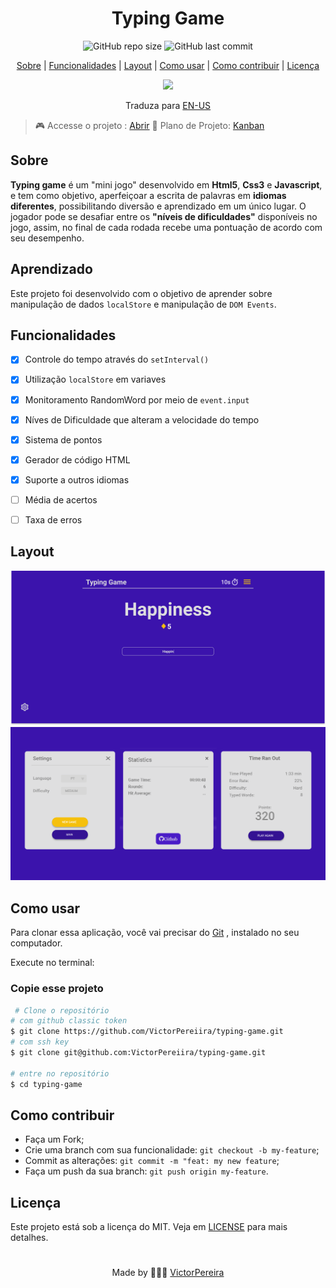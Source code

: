 <h1 align = "center">Typing Game</h1>

<div align="center">  
   <img alt="GitHub repo size" src="https://img.shields.io/github/repo-size/victorpereiira/typing-game">
   <!-- <img alt="GitHub language count" src="https://img.shields.io/github/languages/count/victorpereiira/typing-game"> -->
   <!-- <img alt="GitHub top language" src="https://img.shields.io/github/languages/top/victorpereiira/typing-game"> -->
   <img alt="GitHub last commit" src="https://img.shields.io/github/last-commit/victorpereiira/typing-game">
</div>


<p align = "center">
    <a href="#sobre">Sobre</a>   |
    <a href="#funcionalidades">Funcionalidades</a>   |
    <!-- <a href="#tecnologias">Tecnologias</a>   | -->
    <a href="#layout">Layout</a>   |
    <a href="#comoUsar">Como usar</a>   |
    <a href="#comoCotribuir">Como contribuir</a>   |
    <a href="#licença">Licença</a> 
</p>

<p align = "center"><img height = '400' src = "https://user-images.githubusercontent.com/64560823/127571876-967811e4-8686-45b2-8140-f35f76dbc58e.gif")
><p>  

<div align="center">
    Traduza para 
    <a href="https://github.com/VictorPereiira/typing-game">EN-US</a> 
</div>

 > 🎮 Accesse o projeto : [Abrir](https://victorpereiira.github.io/typing-game/public/index.html) 
  > 📄 Plano de Projeto: [Kanban](https://github.com/users/VictorPereiira/projects/4)

## Sobre
<p><b>Typing game</b>  é um "mini jogo" desenvolvido em <b>Html5</b>, <b>Css3</b> e <b>Javascript</b>, e tem como objetivo, aperfeiçoar a escrita de palavras em <b>idiomas diferentes</b>, possibilitando diversão e aprendizado em um único lugar. O jogador pode se desafiar entre os <b>"níveis de dificuldades"</b> disponíveis no jogo, assim, no final de cada rodada recebe uma pontuação de acordo com seu desempenho.</p>

## Aprendizado
 <p>Este projeto foi desenvolvido com o objetivo de aprender sobre manipulação de dados <code>localStore</code> e manipulação de <code>DOM Events</code>.</p> 

## Funcionalidades
- [X] Controle do tempo através do `setInterval()` 
- [X] Utilização `localStore` em variaves
- [X] Monitoramento RandomWord por meio de `event.input` 
- [X] Níves de Dificuldade que alteram a velocidade do tempo
- [X] Sistema de pontos
- [X] Gerador de código HTML
- [X] Suporte a outros idiomas
- [ ] Média de acertos
- [ ] Taxa de erros

  
<!-- ## Tecnologias
- [Vanilla JS](https://developer.mozilla.org/pt-BR/docs/Web/JavaScript) -->
  
## Layout
<img src = "game.svg">
<img src = "popup.svg">


<h2 id="comoUsar">Como usar</h2>

<p>
    Para clonar essa aplicação, você vai precisar do 
    <a href="https://git-scm.com/">Git</a>
    , instalado no seu computador.
</p>
<p>Execute no terminal:</p>

### Copie esse projeto

```bash
 # Clone o repositório
# com github classic token
$ git clone https://github.com/VictorPereiira/typing-game.git
# com ssh key
$ git clone git@github.com:VictorPereiira/typing-game.git

# entre no repositório
$ cd typing-game
```


<h2 id="comoCotribuir">Como contribuir</h2>

- Faça um Fork;
- Crie uma branch com sua funcionalidade: `git checkout -b my-feature`;
- Commit as alterações: `git commit -m "feat: my new feature`;
- Faça um push da sua branch: `git push origin my-feature`.
  
## Licença
Este projeto está sob a licença do MIT. Veja em
<a href = "https://github.com/VictorPereiira/typing-game/blob/master/LICENSE">LICENSE</a> 
para mais detalhes.

#
<p align = "center">
    Made by 👨🏾‍💻 
    <a href="https://www.linkedin.com/in/victorpereiira">VictorPereira</a>
</p>
